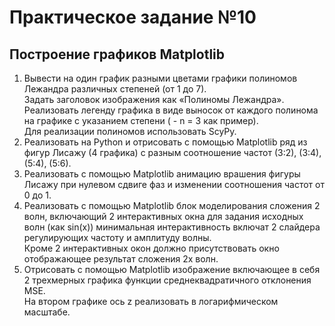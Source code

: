 <h1>Практическое задание №10</h1>
<h2>Построение графиков Matplotlib</h2>
<ol>
  <li>Вывести на один график разными цветами графики полиномов Лежандра различных степеней (от 1 до 7).<br>Задать заголовок изображения как «Полиномы Лежандра».<br>
    Реализовать легенду графика в виде выносок от каждого полинома на графике с указанием степени ( - n = 3 как пример).<br>Для реализации полиномов использовать ScyPy.</li>
  <li>Реализовать на Python и отрисовать с помощью Matplotlib ряд из фигур Лисажу (4 графика) с разным соотношение частот (3:2), (3:4), (5:4), (5:6).</li>
  <li>Реализовать с помощью Matplotlib анимацию врашения фигуры Лисажу при нулевом сдвиге фаз и изменении соотношения частот от 0 до 1.</li>
  <li>Реализовать с помощью Matplotlib блок моделирования сложения 2 волн,
    включающий 2 интерактивных окна для задания исходных волн (как sin(x)) минимальная интерактивность включат 2 слайдера регулирующих частоту и амплитуду волны.<br>
    Кроме 2 интерактивных  окон должно присутствовать окно отображающее результат сложения 2х волн.</li>
  <li>Отрисовать с помощью Matplotlib изображение включающее в себя 2 трехмерных графика функции среднеквадратичного отклонения MSE.<br>
    На втором графике ось z реализовать в логарифмическом масштабе.</li>
</ol>
